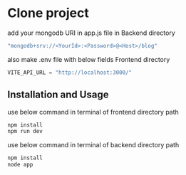# Clone project

add your mongodb URI in app.js file in Backend directory

```js
"mongodb+srv://<YourId>:<Password>@<Host>/blog"
```

also make .env file with below fields Frontend directory
```js
VITE_API_URL = "http://localhost:3000/"
```



## Installation and Usage

use below command in terminal of frontend directory path

```bash
npm install
npm run dev
```

use below command in terminal of backend directory path

```bash
npm install
node app
```
